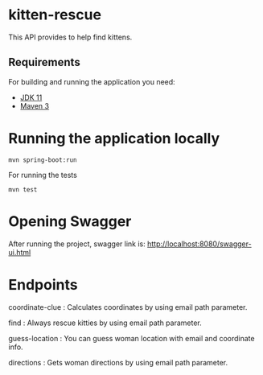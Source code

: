 # kitten-rescue
This API provides to help find kittens.

## Requirements

For building and running the application you need:

- [JDK 11](https://www.oracle.com/java/technologies/javase/jdk11-archive-downloads.html)
- [Maven 3](https://maven.apache.org)

# Running the application locally

```shell
mvn spring-boot:run
```
For running the tests
```shell
mvn test
```

# Opening Swagger

After running the project, swagger link is: [http://localhost:8080/swagger-ui.html](http://localhost:8080/swagger-ui.html)

# Endpoints
coordinate-clue : Calculates coordinates by using email path parameter.

find : Always rescue kitties by using email path parameter.

guess-location : You can guess woman location with email and coordinate info.

directions : Gets woman directions by using email path parameter.